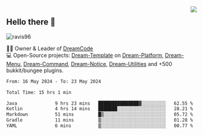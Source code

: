 <img align='right' src="https://github-readme-stats.vercel.app/api?username=Ravis96&show_icons=true">

## Hello there 👋
<p align="left"> <img src="https://komarev.com/ghpvc/?username=ravis96&label=Profile%20views&color=0e75b6&style=flat" alt="ravis96" /> </p>

👨‍💻 Owner & Leader of [DreamCode](https://github.com/DreamPoland) <br>
💻 Open-Source projects: [Dream-Template](https://github.com/DreamPoland/dream-template) on [Dream-Platform](https://github.com/DreamPoland/dream-platform), [Dream-Menu](https://github.com/DreamPoland/dream-menu), [Dream-Command](https://github.com/DreamPoland/dream-command), [Dream-Notice](https://github.com/DreamPoland/dream-notice), [Dream-Utilities](https://github.com/DreamPoland/dream-utilities) and +500 bukkit/bungee plugins.

<!--START_SECTION:waka-->

```txt
From: 16 May 2024 - To: 23 May 2024

Total Time: 15 hrs 1 min

Java              9 hrs 23 mins   ███████████████▓░░░░░░░░░   62.55 %
Kotlin            4 hrs 14 mins   ███████░░░░░░░░░░░░░░░░░░   28.21 %
Markdown          51 mins         █▒░░░░░░░░░░░░░░░░░░░░░░░   05.72 %
Gradle            11 mins         ▒░░░░░░░░░░░░░░░░░░░░░░░░   01.28 %
YAML              6 mins          ▒░░░░░░░░░░░░░░░░░░░░░░░░   00.77 %
```

<!--END_SECTION:waka-->
